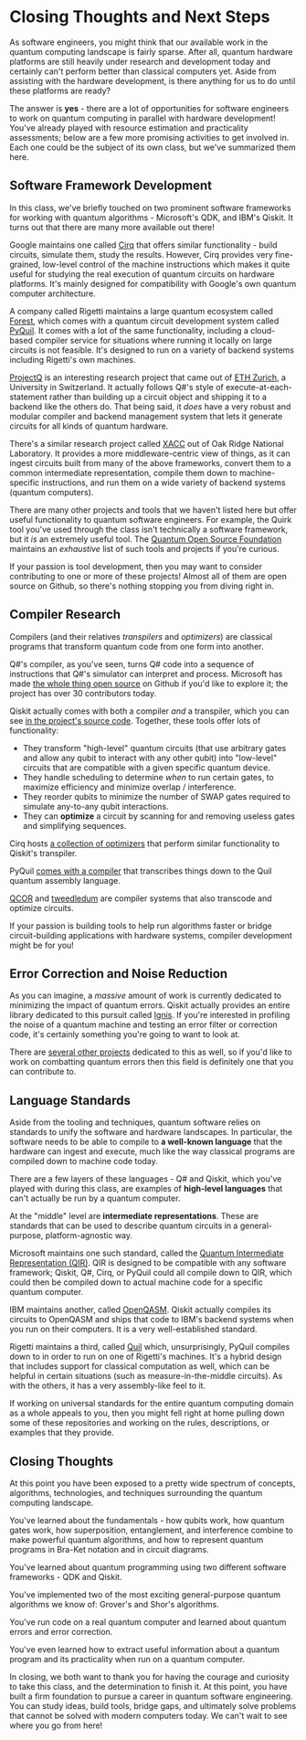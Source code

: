 # Closing Thoughts and Next Steps

As software engineers, you might think that our available work in the quantum computing landscape is fairly sparse.
After all, quantum hardware platforms are still heavily under research and development today and certainly can't perform better than classical computers yet.
Aside from assisting with the hardware development, is there anything for us to do until these platforms are ready?

The answer is **yes** - there are a lot of opportunities for software engineers to work on quantum computing in parallel with hardware development!
You've already played with resource estimation and practicality assessments; below are a few more promising activities to get involved in.
Each one could be the subject of its own class, but we've summarized them here.


## Software Framework Development

In this class, we've briefly touched on two prominent software frameworks for working with quantum algorithms - Microsoft's QDK, and IBM's Qiskit.
It turns out that there are many more available out there!

Google maintains one called [Cirq](https://quantumai.google/cirq) that offers similar functionality - build circuits, simulate them, study the results.
However, Cirq provides very fine-grained, low-level control of the machine instructions which makes it quite useful for studying the real execution of quantum circuits on hardware platforms.
It's mainly designed for compatibility with Google's own quantum computer architecture.

A company called Rigetti maintains a large quantum ecosystem called [Forest](https://www.rigetti.com/forest), which comes with a quantum circuit development system called [PyQuil](https://github.com/rigetti/pyquil).
It comes with a lot of the same functionality, including a cloud-based compiler service for situations where running it locally on large circuits is not feasible.
It's designed to run on a variety of backend systems including Rigetti's own machines.

[ProjectQ](https://projectq.ch/) is an interesting research project that came out of [ETH Zurich](https://ethz.ch/en.html), a University in Switzerland.
It actually follows Q#'s style of execute-at-each-statement rather than building up a circuit object and shipping it to a backend like the others do.
That being said, it *does* have a very robust and modular compiler and backend management system that lets it generate circuits for all kinds of quantum hardware.

There's a similar research project called [XACC](https://csmd.ornl.gov/index.php/highlight/xacc-system-level-software-infrastructure-heterogeneous-quantum-classical-computing) out of Oak Ridge National Laboratory.
It provides a more middleware-centric view of things, as it can ingest circuits built from many of the above frameworks, convert them to a common intermediate representation, compile them down to machine-specific instructions, and run them on a wide variety of backend systems (quantum computers).

There are many other projects and tools that we haven't listed here but offer useful functionality to quantum software engineers.
For example, the Quirk tool you've used through the class isn't technically a software framework, but it *is* an extremely useful tool.
The [Quantum Open Source Foundation](https://github.com/qosf/awesome-quantum-software) maintains an *exhaustive* list of such tools and projects if you're curious.

If your passion is tool development, then you may want to consider contributing to one or more of these projects!
Almost all of them are open source on Github, so there's nothing stopping you from diving right in.


## Compiler Research

Compilers (and their relatives *transpilers* and *optimizers*) are classical programs that transform quantum code from one form into another.

Q#'s compiler, as you've seen, turns Q# code into a sequence of instructions that Q#'s simulator can interpret and process.
Microsoft has made [the whole thing open source](https://github.com/microsoft/qsharp-compiler) on Github if you'd like to explore it; the project has over 30 contributors today.

Qiskit actually comes with both a compiler *and* a transpiler, which you can see [in the project's source code](https://github.com/Qiskit/qiskit-terra/tree/master/qiskit).
Together, these tools offer lots of functionality:

- They transform "high-level" quantum circuits (that use arbitrary gates and allow any qubit to interact with any other qubit) into "low-level" circuits that are compatible with a given specific quantum device.
- They handle scheduling to determine *when* to run certain gates, to maximize efficiency and minimize overlap / interference.
- They reorder qubits to minimize the number of SWAP gates required to simulate any-to-any qubit interactions.
- They can **optimize** a circuit by scanning for and removing useless gates and simplifying sequences.

Cirq hosts [a collection of optimizers](https://github.com/quantumlib/Cirq/tree/master/cirq-google/cirq_google/optimizers) that perform similar functionality to Qiskit's transpiler.

PyQuil [comes with a compiler](https://github.com/rigetti/pyquil/blob/master/pyquil/api/_compiler.py) that transcribes things down to the Quil quantum assembly language.

[QCOR](https://github.com/ORNL-QCI/qcor) and [tweedledum](https://github.com/boschmitt/tweedledum) are compiler systems that also transcode and optimize circuits.

If your passion is building tools to help run algorithms faster or bridge circuit-building applications with hardware systems, compiler development might be for you!


## Error Correction and Noise Reduction

As you can imagine, a *massive* amount of work is currently dedicated to minimizing the impact of quantum errors. 
Qiskit actually provides an entire library dedicated to this pursuit called [Ignis](https://github.com/Qiskit/qiskit-ignis).
If you're interested in profiling the noise of a quantum machine and testing an error filter or correction code, it's certainly something you're going to want to look at.

There are [several other projects](https://github.com/qosf/awesome-quantum-software#quantum-error-correction) dedicated to this as well, so if you'd like to work on combatting quantum errors then this field is definitely one that you can contribute to.


## Language Standards

Aside from the tooling and techniques, quantum software relies on standards to unify the software and hardware landscapes.
In particular, the software needs to be able to compile to **a well-known language** that the hardware can ingest and execute, much like the way classical programs are compiled down to machine code today.

There are a few layers of these languages - Q# and Qiskit, which you've played with during this class, are examples of **high-level languages** that can't actually be run by a quantum computer.

At the "middle" level are **intermediate representations**.
These are standards that can be used to describe quantum circuits in a general-purpose, platform-agnostic way.

Microsoft maintains one such standard, called the [Quantum Intermediate Representation (QIR)](https://devblogs.microsoft.com/qsharp/introducing-quantum-intermediate-representation-qir/).
QIR is designed to be compatible with any software framework; Qiskit, Q#, Cirq, or PyQuil could all compile down to QIR, which could then be compiled down to actual machine code for a specific quantum computer.

IBM maintains another, called [OpenQASM](https://en.wikipedia.org/wiki/OpenQASM).
Qiskit actually compiles its circuits to OpenQASM and ships that code to IBM's backend systems when you run on their computers.
It is a very well-established standard.

Rigetti maintains a third, called [Quil](https://en.wikipedia.org/wiki/Quil_(instruction_set_architecture)) which, unsurprisingly, PyQuil compiles down to in order to run on one of Rigetti's machines.
It's a hybrid design that includes support for classical computation as well, which can be helpful in certain situations (such as measure-in-the-middle circuits).
As with the others, it has a very assembly-like feel to it.

If working on universal standards for the entire quantum computing domain as a whole appeals to you, then you might fell right at home pulling down some of these repositories and working on the rules, descriptions, or examples that they provide.


## Closing Thoughts

At this point you have been exposed to a pretty wide spectrum of concepts, algorithms, technologies, and techniques surrounding the quantum computing landscape.

You've learned about the fundamentals - how qubits work, how quantum gates work, how superposition, entanglement, and interference combine to make powerful quantum algorithms, and how to represent quantum programs in Bra-Ket notation and in circuit diagrams.

You've learned about quantum programming using two different software frameworks - QDK and Qiskit.

You've implemented two of the most exciting general-purpose quantum algorithms we know of: Grover's and Shor's algorithms.

You've run code on a real quantum computer and learned about quantum errors and error correction.

You've even learned how to extract useful information about a quantum program and its practicality when run on a quantum computer.

In closing, we both want to thank you for having the courage and curiosity to take this class, and the determination to finish it.
At this point, you have built a firm foundation to pursue a career in quantum software engineering.
You can study ideas, build tools, bridge gaps, and ultimately solve problems that cannot be solved with modern computers today.
We can't wait to see where you go from here!
